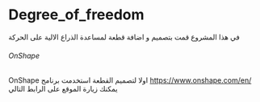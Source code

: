 # Degree_of_freedom
في هذا المشروع قمت بتصميم و اضافة قطعة لمساعدة الذراع الالية على الحركة

###### OnShape
 OnShape اولا لتصميم القطعة استخدمت برنامج 
  https://www.onshape.com/en/ يمكنك زيارة الموقع على الرابط التالي
  
  
